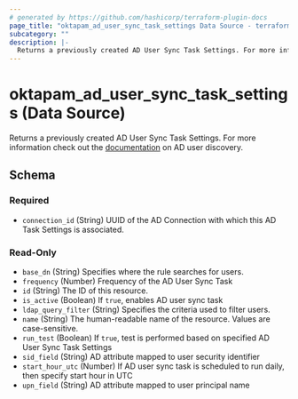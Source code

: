 ```yaml
---
# generated by https://github.com/hashicorp/terraform-plugin-docs
page_title: "oktapam_ad_user_sync_task_settings Data Source - terraform-provider-oktapam"
subcategory: ""
description: |-
  Returns a previously created AD User Sync Task Settings. For more information check out the documentation https://help.okta.com/asa/en-us/Content/Topics/Adv_Server_Access/docs/ad-sync.htm on AD user discovery.
---
```


# oktapam_ad_user_sync_task_settings (Data Source)

Returns a previously created AD User Sync Task Settings. For more information check out the [documentation](https://help.okta.com/asa/en-us/Content/Topics/Adv_Server_Access/docs/ad-sync.htm) on AD user discovery.



<!-- schema generated by tfplugindocs -->
## Schema

### Required

- `connection_id` (String) UUID of the AD Connection with which this AD Task Settings is associated.

### Read-Only

- `base_dn` (String) Specifies where the rule searches for users.
- `frequency` (Number) Frequency of the AD User Sync Task
- `id` (String) The ID of this resource.
- `is_active` (Boolean) If `true`, enables AD user sync task
- `ldap_query_filter` (String) Specifies the criteria used to filter users.
- `name` (String) The human-readable name of the resource. Values are case-sensitive.
- `run_test` (Boolean) If `true`, test is performed based on specified AD User Sync Task Settings
- `sid_field` (String) AD attribute mapped to user security identifier
- `start_hour_utc` (Number) If AD user sync task is scheduled to run daily, then specify start hour in UTC
- `upn_field` (String) AD attribute mapped to user principal name


